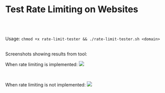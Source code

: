 # Test Rate Limiting on Websites

<br />
<br />

Usage:
``
chmod +x rate-limit-tester && ./rate-limit-tester.sh <domain>
``
<br />
<br />

Screenshots showing results from tool: 

When rate limiting is implemented: 
<img src="https://s3.parrot-ctfs.com/66e340b59a92b5.39161750.png">

<br/>

When rate limiting is not implemented: 
<img src="https://s3.parrot-ctfs.com/66e340e8f39f85.45647476.png">
